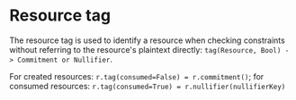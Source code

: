 # Resource tag

The resource tag is used to identify a resource when checking constraints without referring to the resource's plaintext directly: `tag(Resource, Bool) -> Commitment or Nullifier`.

For created resources: `r.tag(consumed=False) = r.commitment()`; for consumed resources: `r.tag(consumed=True) = r.nullifier(nullifierKey)`
<!--ᚦ«as discussed elsewhere, this needs some elaboration of conventions»-->
